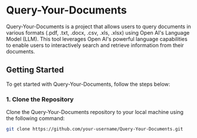 # Query-Your-Documents


Query-Your-Documents is a project that allows users to query documents in various formats (.pdf, .txt, .docx, .csv, .xls, .xlsx) using Open AI's Language Model (LLM). This tool leverages Open AI's powerful language capabilities to enable users to interactively search and retrieve information from their documents.

## Getting Started

To get started with Query-Your-Documents, follow the steps below:

### 1. Clone the Repository

Clone the Query-Your-Documents repository to your local machine using the following command:

```bash
git clone https://github.com/your-username/Query-Your-Documents.git
